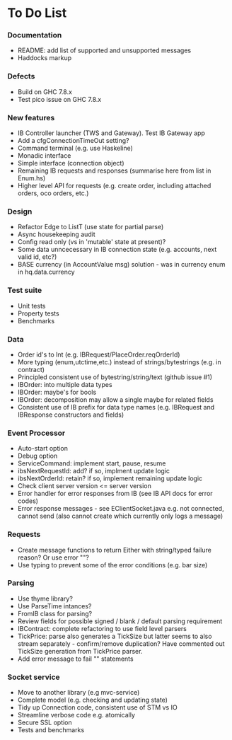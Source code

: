 
To Do List
==========

### Documentation

* README: add list of supported and unsupported messages
* Haddocks markup

### Defects

* Build on GHC 7.8.x
* Test pico issue on GHC 7.8.x

### New features

* IB Controller launcher (TWS and Gateway). Test IB Gateway app
* Add a cfgConnectionTimeOut setting?
* Command terminal (e.g. use Haskeline)
* Monadic interface
* Simple interface (connection object)
* Remaining IB requests and responses (summarise here from list in Enum.hs)
* Higher level API for requests (e.g. create order, including attached orders, oco orders, etc.)

### Design

* Refactor Edge to ListT (use state for partial parse)
* Async housekeeping audit
* Config read only (vs in 'mutable' state at present)?
* Some data unncecessary in IB connection state (e.g. accounts, next valid id, etc?) 
* BASE currency (in AccountValue msg) solution - was in currency enum in hq.data.currency

### Test suite 

* Unit tests
* Property tests
* Benchmarks

### Data 

* Order id's to Int (e.g. IBRequest/PlaceOrder.reqOrderId)
* More typing (enum,utctime,etc.) instead of strings/bytestrings (e.g. in contract)
* Principled consistent use of bytestring/string/text (github issue #1)
* IBOrder: into multiple data types
* IBOrder: maybe's for bools
* IBOrder: decomposition may allow a single maybe for related fields
* Consistent use of IB prefix for data type names (e.g. IBRequest and IBResponse constructors and fields)

### Event Processor

* Auto-start option
* Debug option
* ServiceCommand: implement start, pause, resume
* ibsNextRequestId: add? if so, implment update logic
* ibsNextOrderId: retain? if so, implement remaining update logic
* Check client server version <= server version
* Error handler for error responses from IB (see IB API docs for error codes)
* Error response messages - see EClientSocket.java e.g. not connected, cannot send (also cannot create which currently only logs a message)

### Requests

* Create message functions to return Either with string/typed failure reason? Or use error "<reason>"?
* Use typing to prevent some of the error conditions (e.g. bar size)

### Parsing

* Use thyme library?
* Use ParseTime intances?
* FromIB class for parsing?
* Review fields for possible signed / blank / default parsing requirement
* IBContract: complete refactoring to use field level parsers
* TickPrice: parse also generates a TickSize but latter seems to also stream separately - confirm/remove duplication? Have commented out TickSize generation from TickPrice parser.
* Add error message to fail "" statements

### Socket service

* Move to another library (e.g mvc-service)
* Complete model (e.g. checking and updating state)
* Tidy up Connection code, consistent use of STM vs IO
* Streamline verbose code e.g. atomically
* Secure SSL option
* Tests and benchmarks























